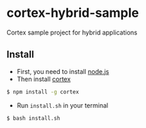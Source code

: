 # cortex-hybrid-sample

Cortex sample project for hybrid applications

## Install

- First, you need to install [node.js](http://nodejs.org)
- Then install [cortex](https://github.com/cortexjs/cortex)

```bash
$ npm install -g cortex
```

- Run `install.sh` in your terminal

```bash
$ bash install.sh
```


